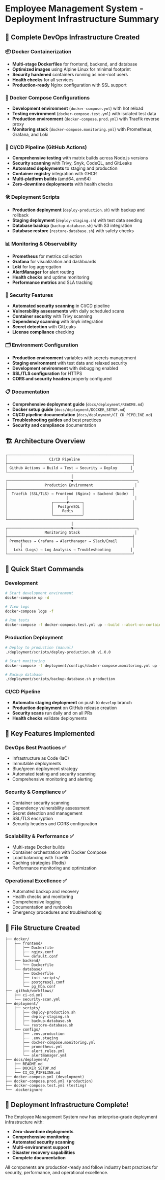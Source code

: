 # Employee Management System - Deployment Infrastructure Summary

## 🚀 Complete DevOps Infrastructure Created

### 📦 Docker Containerization
- **Multi-stage Dockerfiles** for frontend, backend, and database
- **Optimized images** using Alpine Linux for minimal footprint
- **Security hardened** containers running as non-root users
- **Health checks** for all services
- **Production-ready** Nginx configuration with SSL support

### 🔄 Docker Compose Configurations
- **Development environment** (`docker-compose.yml`) with hot reload
- **Testing environment** (`docker-compose.test.yml`) with isolated test data
- **Production environment** (`docker-compose.prod.yml`) with Traefik reverse proxy
- **Monitoring stack** (`docker-compose.monitoring.yml`) with Prometheus, Grafana, and Loki

### 🔧 CI/CD Pipeline (GitHub Actions)
- **Comprehensive testing** with matrix builds across Node.js versions
- **Security scanning** with Trivy, Snyk, CodeQL, and GitLeaks
- **Automated deployments** to staging and production
- **Container registry** integration with GHCR
- **Multi-platform builds** (amd64, arm64)
- **Zero-downtime deployments** with health checks

### 🛠️ Deployment Scripts
- **Production deployment** (`deploy-production.sh`) with backup and rollback
- **Staging deployment** (`deploy-staging.sh`) with test data seeding
- **Database backup** (`backup-database.sh`) with S3 integration
- **Database restore** (`restore-database.sh`) with safety checks

### 📊 Monitoring & Observability
- **Prometheus** for metrics collection
- **Grafana** for visualization and dashboards
- **Loki** for log aggregation
- **AlertManager** for alert routing
- **Health checks** and uptime monitoring
- **Performance metrics** and SLA tracking

### 🔐 Security Features
- **Automated security scanning** in CI/CD pipeline
- **Vulnerability assessments** with daily scheduled scans
- **Container security** with Trivy scanning
- **Dependency scanning** with Snyk integration
- **Secret detection** with GitLeaks
- **License compliance** checking

### 🗂️ Environment Configuration
- **Production environment** variables with secrets management
- **Staging environment** with test data and relaxed security
- **Development environment** with debugging enabled
- **SSL/TLS configuration** for HTTPS
- **CORS and security headers** properly configured

### 📋 Documentation
- **Comprehensive deployment guide** (`docs/deployment/README.md`)
- **Docker setup guide** (`docs/deployment/DOCKER_SETUP.md`)
- **CI/CD pipeline documentation** (`docs/deployment/CI_CD_PIPELINE.md`)
- **Troubleshooting guides** and best practices
- **Security and compliance** documentation

## 🏗️ Architecture Overview

```
┌─────────────────────────────────────────────────────────┐
│                   CI/CD Pipeline                        │
├─────────────────────────────────────────────────────────┤
│ GitHub Actions → Build → Test → Security → Deploy      │
└─────────────────────────────────────────────────────────┘
                              │
┌─────────────────────────────▼─────────────────────────────┐
│                 Production Environment                   │
├─────────────────────────────────────────────────────────┤
│  Traefik (SSL/TLS) → Frontend (Nginx) → Backend (Node)  │
│                           │                              │
│                    ┌──────▼──────┐                      │
│                    │  PostgreSQL │                      │
│                    │    Redis    │                      │
│                    └─────────────┘                      │
└─────────────────────────────────────────────────────────┘
                              │
┌─────────────────────────────▼─────────────────────────────┐
│                 Monitoring Stack                         │
├─────────────────────────────────────────────────────────┤
│ Prometheus → Grafana → AlertManager → Slack/Email       │
│      │                                                  │
│   Loki (Logs) → Log Analysis → Troubleshooting         │
└─────────────────────────────────────────────────────────┘
```

## 🚀 Quick Start Commands

### Development
```bash
# Start development environment
docker-compose up -d

# View logs
docker-compose logs -f

# Run tests
docker-compose -f docker-compose.test.yml up --build --abort-on-container-exit
```

### Production Deployment
```bash
# Deploy to production (manual)
./deployment/scripts/deploy-production.sh v1.0.0

# Start monitoring
docker-compose -f deployment/configs/docker-compose.monitoring.yml up -d

# Backup database
./deployment/scripts/backup-database.sh production
```

### CI/CD Pipeline
- **Automatic staging deployment** on push to `develop` branch
- **Production deployment** on GitHub release creation
- **Security scans** run daily and on all PRs
- **Health checks** validate deployments

## 🎯 Key Features Implemented

### DevOps Best Practices ✅
- Infrastructure as Code (IaC)
- Immutable deployments
- Blue/green deployment strategy
- Automated testing and security scanning
- Comprehensive monitoring and alerting

### Security & Compliance ✅
- Container security scanning
- Dependency vulnerability assessment
- Secret detection and management
- SSL/TLS encryption
- Security headers and CORS configuration

### Scalability & Performance ✅
- Multi-stage Docker builds
- Container orchestration with Docker Compose
- Load balancing with Traefik
- Caching strategies (Redis)
- Performance monitoring and optimization

### Operational Excellence ✅
- Automated backup and recovery
- Health checks and monitoring
- Comprehensive logging
- Documentation and runbooks
- Emergency procedures and troubleshooting

## 📁 File Structure Created

```
├── docker/
│   ├── frontend/
│   │   ├── Dockerfile
│   │   ├── nginx.conf
│   │   └── default.conf
│   ├── backend/
│   │   └── Dockerfile
│   └── database/
│       ├── Dockerfile
│       ├── init-scripts/
│       ├── postgresql.conf
│       └── pg_hba.conf
├── .github/workflows/
│   ├── ci-cd.yml
│   └── security-scan.yml
├── deployment/
│   ├── scripts/
│   │   ├── deploy-production.sh
│   │   ├── deploy-staging.sh
│   │   ├── backup-database.sh
│   │   └── restore-database.sh
│   └── configs/
│       ├── .env.production
│       ├── .env.staging
│       ├── docker-compose.monitoring.yml
│       ├── prometheus.yml
│       ├── alert_rules.yml
│       └── alertmanager.yml
├── docs/deployment/
│   ├── README.md
│   ├── DOCKER_SETUP.md
│   └── CI_CD_PIPELINE.md
├── docker-compose.yml (development)
├── docker-compose.prod.yml (production)
├── docker-compose.test.yml (testing)
└── .dockerignore
```

## 🎉 Deployment Infrastructure Complete!

The Employee Management System now has enterprise-grade deployment infrastructure with:
- **Zero-downtime deployments**
- **Comprehensive monitoring**
- **Automated security scanning**
- **Multi-environment support**
- **Disaster recovery capabilities**
- **Complete documentation**

All components are production-ready and follow industry best practices for security, performance, and operational excellence.